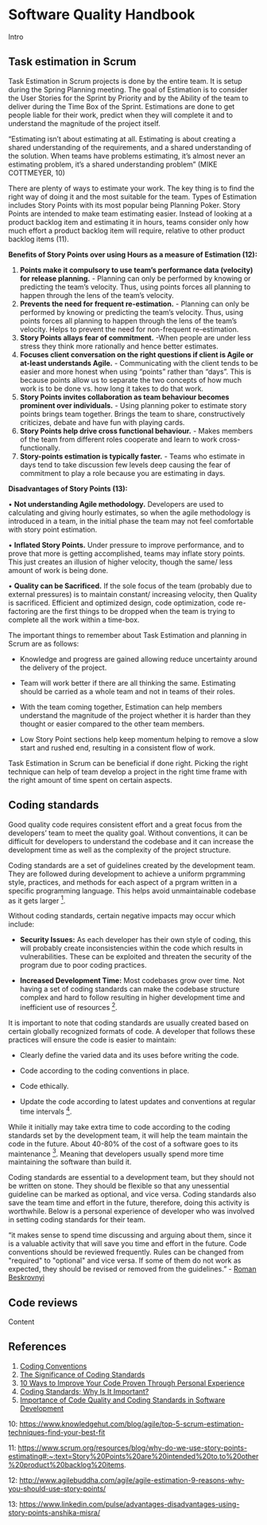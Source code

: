 # Software Quality Handbook

Intro

## Task estimation in Scrum

Task Estimation in Scrum projects is done by the entire team. It is setup during the Spring Planning meeting. The goal of Estimation is to consider the User Stories for the Sprint by Priority and by the Ability of the team to deliver during the Time Box of the Sprint. Estimations are done to get people liable for their work, predict when they will complete it and to understand the magnitude of the project itself.

“Estimating isn’t about estimating at all. Estimating is about creating a shared understanding of the requirements, and a shared understanding of the solution. When teams have problems estimating, it’s almost never an estimating problem, it’s a shared understanding problem” (MIKE COTTMEYER, 10)

There are plenty of ways to estimate your work. The key thing is to find the right way of doing it and the most suitable for the team. Types of Estimation includes Story Points with its most popular being Planning Poker. Story Points are intended to make team estimating easier. Instead of looking at a product backlog item and estimating it in hours, teams consider only how much effort a product backlog item will require, relative to other product backlog items (11).

**Benefits of Story Points over using Hours as a measure of Estimation (12):** 
1.	**Points make it compulsory to use team’s performance data (velocity) for release planning.** - Planning can only be performed by knowing or predicting the team’s  velocity.  Thus, using points forces all planning to happen through the lens of the team’s velocity.
2.	**Prevents the need for frequent re-estimation.** - Planning can only be performed by knowing or predicting the team’s velocity.  Thus, using points forces all planning to happen through the lens of the team’s velocity. Helps to prevent the need for non-frequent re-estimation.
3.	**Story Points allays fear of commitment.** -When people are under less stress they think more rationally and hence better estimates.
4.	**Focuses client conversation on the right questions if client is Agile or at-least understands Agile.** - Communicating with the client tends to be easier and more honest when using “points” rather than “days”.  This is because points allow us to separate the two concepts of how much work is to be done vs. how long it takes to do that work.
5.	**Story Points invites collaboration as team behaviour becomes prominent over individuals.** - Using planning poker to estimate story points brings team together. Brings the team to share, constructively criticizes, debate and have fun with playing cards.
6.	**Story Points help drive cross functional behaviour.** - Makes members of the team from different roles cooperate and learn to work cross-functionally.
7.	**Story-points estimation is typically faster.** - Teams who estimate in days tend to take discussion few levels deep causing the fear of commitment to play a role because you are estimating in days.

**Disadvantages of Story Points (13):**

•   **Not understanding Agile methodology.**
	    Developers are used to calculating and giving hourly estimates, so when the agile methodology is introduced in a team, in the initial phase the team may not feel comfortable with story point estimation.

•	**Inflated Story Points.**
    Under pressure to improve performance, and to prove that more is getting accomplished, teams may inflate story points. This just creates an illusion of higher velocity, though the same/ less amount of work is being done.

•	**Quality can be Sacrificed.**
    If the sole focus of the team (probably due to external pressures) is to maintain constant/ increasing velocity, then Quality is sacrificed. Efficient and optimized design, code optimization, code re-factoring are the first things to be dropped when the team is trying to complete all the work within a time-box.

The important things to remember about Task Estimation and planning in Scrum are as follows:

-	Knowledge and progress are gained allowing reduce uncertainty around the delivery of the project.

-	Team will work better if there are all thinking the same. Estimating should be carried as a whole team and not in teams of their roles.

-	With the team coming together, Estimation can help members understand the magnitude of the project whether it is harder than they thought or easier compared to the 
    other team members.

-	Low Story Point sections help keep momentum helping to remove a slow start and rushed end, resulting in a consistent flow of work.

Task Estimation in Scrum can be beneficial if done right. Picking the right technique can help of team develop a project in the right time frame with the right amount of time spent on certain aspects.


## Coding standards

Good quality code requires consistent effort and a great focus from the developers’ team to meet the quality goal. Without conventions, it can be difficult for developers to understand the codebase and it can increase the development time as well as the complexity of the project structure.

Coding standards are a set of guidelines created by the development team. They are followed during development to achieve a uniform prgramming style, practices, and methods for each aspect of a prgram written in a specific programming language. This helps avoid unmaintainable codebase as it gets larger [<sup>1</sup>][1].

Without coding standards, certain negative impacts may occur which include:

- **Security Issues:** As each developer has their own style of coding, this will probably create inconsistencies within the code which results in vulnerabilities. These can be exploited and threaten the security of the program due to poor coding practices.

- **Increased Development Time:** Most codebases grow over time. Not having a set of coding standards can make the codebase structure complex and hard to follow resulting in higher development time and inefficient use of resources [<sup>2</sup>][2].

It is important to note that coding standards are usually created based on certain globally recognized formats of code. A developer that follows these practices will ensure the code is easier to maintain:

- Clearly define the varied data and its uses before writing the code.

- Code according to the coding conventions in place.

- Code ethically.

- Update the code according to latest updates and conventions at regular time intervals [<sup>4</sup>][4].

While it initially may take extra time to code according to the coding standards set by the development team, it will help the team maintain the code in the future. About 40-80% of the cost of a software goes to its maintenance [<sup>3</sup>][3]. Meaning that developers usually spend more time maintaining the software than build it.

Coding standards are essential to a development team, but they should not be written on stone. They should be flexible so that any unessential guideline can be marked as optional, and vice versa. Coding standards also save the team time and effort in the future, therefore, doing this activity is worthwhile. Below is a personal experience of developer who was involved in setting coding standards for their team.

“it makes sense to spend time discussing and arguing about them, since it is a valuable activity that will save you time and effort in the future. Code conventions should be reviewed frequently. Rules can be changed from "required" to "optional" and vice versa. If some of them do not work as expected, they should be revised or removed from the guidelines.” - [Roman Beskrovnyi][3]

## Code reviews

Content

## References

1. [Coding Conventions][1]
2. [The Significance  of Coding Standards][2]
3. [10 Ways to Improve Your Code Proven Through Personal Experience][3]
4. [Coding Standards; Why Is It Important?][3]
5. [Importance of Code Quality and Coding Standards in Software Development][5]

[1]: https://en.wikipedia.org/wiki/Coding_conventions
[2]: https://webguruz.in/the-significance-of-coding-standards-2/
[3]: https://codegym.cc/groups/posts/387-10-ways-to-improve-your-code-proven-through-personal-experience
[4]: https://www.ommzi.com/coding-standards-why-is-it-important/
[5]: https://www.multidots.com/importance-of-code-quality-and-coding-standard-in-software-development/


10: https://www.knowledgehut.com/blog/agile/top-5-scrum-estimation-techniques-find-your-best-fit

11: https://www.scrum.org/resources/blog/why-do-we-use-story-points-estimating#:~:text=Story%20Points%20are%20intended%20to,to%20other%20product%20backlog%20items.

12: http://www.agilebuddha.com/agile/agile-estimation-9-reasons-why-you-should-use-story-points/

13: https://www.linkedin.com/pulse/advantages-disadvantages-using-story-points-anshika-misra/